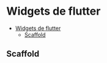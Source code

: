 # Widgets de flutter

- [Widgets de flutter](#widgets-de-flutter)
  - [Scaffold](#scaffold)

## Scaffold
